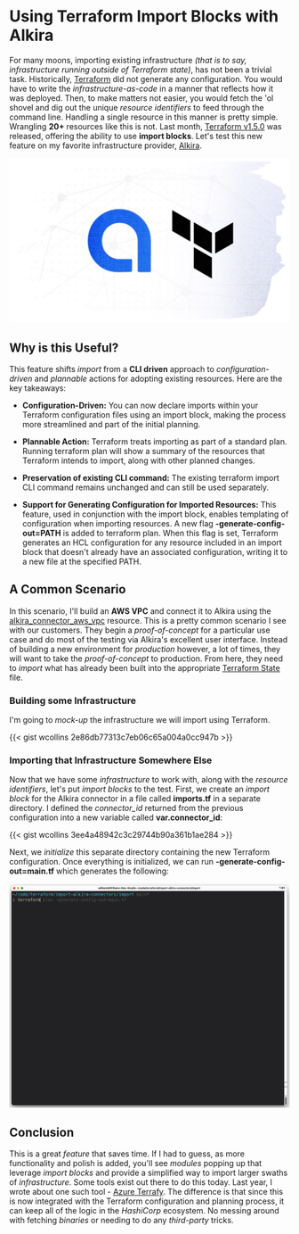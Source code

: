 # Using Terraform Import Blocks with Alkira


For many moons, importing existing infrastructure _(that is to say, infrastructure running outside of Terraform state)_, has not been a trivial task. Historically, [Terraform](https://terraform.io) did not generate any configuration. You would have to write the _infrastructure-as-code_ in a manner that reflects how it was deployed. Then, to make matters not easier, you would fetch the 'ol shovel and dig out the unique _resource identifiers_ to feed through the command line. Handling a single resource in this manner is pretty simple. Wrangling **20+** resources like this is not. Last month, [Terraform v1.5.0](https://github.com/hashicorp/terraform/releases/tag/v1.5.0) was released, offering the ability to use **import blocks**. Let's test this new feature on my favorite infrastructure provider, [Alkira](https://alkira.com).

![Intro](intro.png "Intro")

## Why is this Useful?
This feature shifts _import_ from a **CLI driven** approach to _configuration-driven_ and _plannable_ actions for adopting existing resources. Here are the key takeaways:

- **Configuration-Driven:** You can now declare imports within your Terraform configuration files using an import block, making the process more streamlined and part of the initial planning.

- **Plannable Action:** Terraform treats importing as part of a standard plan. Running terraform plan will show a summary of the resources that Terraform intends to import, along with other planned changes.

- **Preservation of existing CLI command:** The existing terraform import CLI command remains unchanged and can still be used separately.

- **Support for Generating Configuration for Imported Resources:** This feature, used in conjunction with the import block, enables templating of configuration when importing resources. A new flag **-generate-config-out=PATH** is added to terraform plan. When this flag is set, Terraform generates an HCL configuration for any resource included in an import block that doesn't already have an associated configuration, writing it to a new file at the specified PATH.

## A Common Scenario
In this scenario, I'll build an **AWS VPC** and connect it to Alkira using the [alkira_connector_aws_vpc](https://registry.terraform.io/providers/alkiranet/alkira/latest/docs/resources/connector_aws_vpc) resource. This is a pretty common scenario I see with our customers. They begin a _proof-of-concept_ for a particular use case and do most of the testing via Alkira's excellent user interface. Instead of building a new environment for _production_ however, a lot of times, they will want to take the _proof-of-concept_ to production. From here, they need to _import_ what has already been built into the appropriate [Terraform State](https://developer.hashicorp.com/terraform/language/state) file.

### Building some Infrastructure
I'm going to _mock-up_ the infrastructure we will import using Terraform.

{{< gist wcollins 2e86db77313c7eb06c65a004a0cc947b >}}

### Importing that Infrastructure Somewhere Else
Now that we have some _infrastructure_ to work with, along with the _resource identifiers_, let's put _import blocks_ to the test. First, we create an _import block_ for the Alkira connector in a file called **imports.tf** in a separate directory. I defined the _connector_id_ returned from the previous configuration into a new variable called **var.connector_id**:

{{< gist wcollins 3ee4a48942c3c29744b90a361b1ae284 >}}

Next, we _initialize_ this separate directory containing the new Terraform configuration. Once everything is initialized, we can run **-generate-config-out=main.tf** which generates the following:

![Import](import.gif "Import")

## Conclusion
This is a great _feature_ that saves time. If I had to guess, as more functionality and polish is added, you'll see _modules_ popping up that leverage _import blocks_ and provide a simplified way to import larger swaths of _infrastructure_. Some tools exist out there to do this today. Last year, I wrote about one such tool - [Azure Terrafy](https://wcollins.io/posts/2022/importing-infrastructure-with-azure-terrafy/). The difference is that since this is now integrated with the Terraform configuration and planning process, it can keep all of the logic in the _HashiCorp_ ecosystem. No messing around with fetching _binaries_ or needing to do any _third-party_ tricks.
